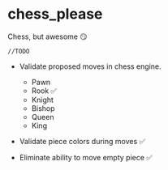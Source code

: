 # chess_please
Chess, but awesome :smirk:

`//TODO`
- Validate proposed moves in chess engine.
    - Pawn
    - Rook :white_check_mark:
    - Knight
    - Bishop
    - Queen
    - King

- Validate piece colors during moves :white_check_mark:
- Eliminate ability to move empty piece :white_check_mark: